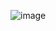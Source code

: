 ![image](https://user-images.githubusercontent.com/45739581/234041992-3ba5ee6f-569a-4e80-8015-0d1eaa309950.png)

